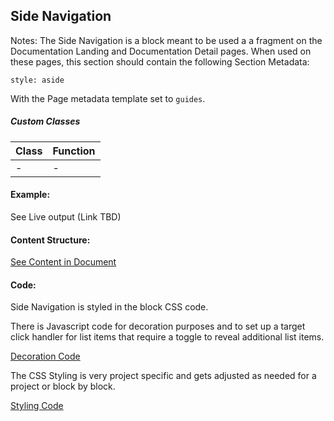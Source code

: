 ## Side Navigation

Notes: The Side Navigation is a block meant to be used a a fragment on the Documentation Landing and Documentation Detail pages. When used on these pages, this section should contain the following Section Metadata:

`style: aside`

With the Page metadata template set to `guides`.

##### Custom Classes 
|  Class | Function   |  
|--------|------------|
|   - |  -   |  


#### Example:

See Live output (Link TBD)

#### Content Structure:

[See Content in Document](https://docs.google.com/document/d/1ST15vxa7XD9vVYJM-CH3fgJwtn8ERogEjZdSwcMkrLI/edit)

#### Code:
Side Navigation is styled in the block CSS code.

There is Javascript code for decoration purposes and to set up a target click handler for list items that require a toggle to reveal additional list items. 

[Decoration Code](side-navigation.js)

The CSS Styling is very project specific and gets adjusted as needed for a project or block by block.

[Styling Code](side-navigation.css)